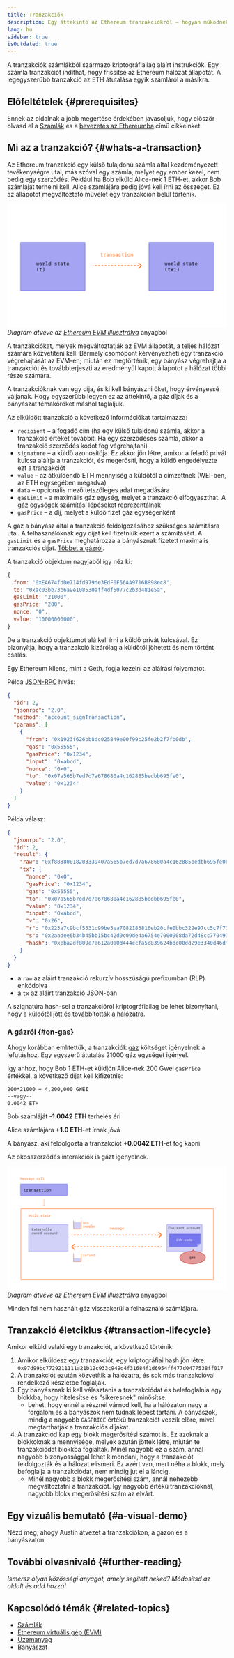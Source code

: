 ```yaml
---
title: Tranzakciók
description: Egy áttekintő az Ethereum tranzakciókról – hogyan működnek, az adatszerkezetük és hogyan lehet őket elküldeni egy alkalmazáson keresztül.
lang: hu
sidebar: true
isOutdated: true
---
```


A tranzakciók számlákból származó kriptográfiailag aláírt instrukciók. Egy számla tranzakciót indíthat, hogy frissítse az Ethereum hálózat állapotát. A legegyszerűbb tranzakció az ETH átutalása egyik számláról a másikra.

<!-- TODO explain these 2 types of transactions -->
<!-- There are two types of transactions: those which result in message calls and those which result in contract creation. -->
<!-- Contract creation results in the creation of a new contract account containing compiled smart contract bytecode. Whenever another account makes a message call to that contract, it executes its bytecode. -->

## Előfeltételek {#prerequisites}

Ennek az oldalnak a jobb megértése érdekében javasoljuk, hogy először olvasd el a [Számlák](/developers/docs/accounts/) és a [bevezetés az Ethereumba](/developers/docs/intro-to-ethereum/) című cikkeinket.

## Mi az a tranzakció? {#whats-a-transaction}

Az Ethereum tranzakció egy külső tulajdonú számla által kezdeményezett tevékenységre utal, más szóval egy számla, melyet egy ember kezel, nem pedig egy szerződés. Például ha Bob elküld Alice-nek 1 ETH-et, akkor Bob számláját terhelni kell, Alice számlájára pedig jóvá kell írni az összeget. Ez az állapotot megváltoztató művelet egy tranzakción belül történik.

![Egy diagram, mely egy tranzakciót ábrázol, ahogy az megváltoztatja az állapotot](../../../../../developers/docs/transactions/tx.png) _Diagram átvéve az [Ethereum EVM illusztrálva](https://takenobu-hs.github.io/downloads/ethereum_evm_illustrated.pdf)_ anyagból

A tranzakciókat, melyek megváltoztatják az EVM állapotát, a teljes hálózat számára közvetíteni kell. Bármely csomópont kérvényezheti egy tranzakció végrehajtását az EVM-en; miután ez megtörténik, egy bányász végrehajtja a tranzakciót és továbbterjeszti az eredményül kapott állapotot a hálózat többi része számára.

A tranzakcióknak van egy díja, és ki kell bányászni őket, hogy érvényessé váljanak. Hogy egyszerűbb legyen ez az áttekintő, a gáz díjak és a bányászat témaköröket máshol taglaljuk.

Az elküldött tranzakció a következő információkat tartalmazza:

- `recipient` – a fogadó cím (ha egy külső tulajdonú számla, akkor a tranzakció értéket továbbít. Ha egy szerződéses számla, akkor a tranzakció szerződés kódot fog végrehajtani)
- `signature` – a küldő azonosítója. Ez akkor jön létre, amikor a feladó privát kulcsa aláírja a tranzakciót, és megerősíti, hogy a küldő engedélyezte ezt a tranzakciót
- `value` – az átküldendő ETH mennyiség a küldőtől a címzettnek (WEI-ben, az ETH egységében megadva)
- `data` – opcionális mező tetszőleges adat megadására
- `gasLimit` – a maximális gáz egység, melyet a tranzakció elfogyaszthat. A gáz egységek számítási lépéseket reprezentálnak
- `gasPrice` – a díj, melyet a küldő fizet gáz egységenként

A gáz a bányász által a tranzakció feldolgozásához szükséges számításra utal. A felhasználóknak egy díjat kell fizetniük ezért a számításért. A `gasLimit` és a `gasPrice` meghatározza a bányásznak fizetett maximális tranzakciós díjat. [Többet a gázról](/developers/docs/gas/).

A tranzakció objektum nagyjából így néz ki:

```js
{
  from: "0xEA674fdDe714fd979de3EdF0F56AA9716B898ec8",
  to: "0xac03bb73b6a9e108530aff4df5077c2b3d481e5a",
  gasLimit: "21000",
  gasPrice: "200",
  nonce: "0",
  value: "10000000000",
}
```

De a tranzakció objektumot alá kell írni a küldő privát kulcsával. Ez bizonyítja, hogy a tranzakció kizárólag a küldőtől jöhetett és nem történt csalás.

Egy Ethereum kliens, mint a Geth, fogja kezelni az aláírási folyamatot.

Példa [JSON-RPC](https://eth.wiki/json-rpc/API) hívás:

```json
{
  "id": 2,
  "jsonrpc": "2.0",
  "method": "account_signTransaction",
  "params": [
    {
      "from": "0x1923f626bb8dc025849e00f99c25fe2b2f7fb0db",
      "gas": "0x55555",
      "gasPrice": "0x1234",
      "input": "0xabcd",
      "nonce": "0x0",
      "to": "0x07a565b7ed7d7a678680a4c162885bedbb695fe0",
      "value": "0x1234"
    }
  ]
}
```

Példa válasz:

```json
{
  "jsonrpc": "2.0",
  "id": 2,
  "result": {
    "raw": "0xf88380018203339407a565b7ed7d7a678680a4c162885bedbb695fe080a44401a6e4000000000000000000000000000000000000000000000000000000000000001226a0223a7c9bcf5531c99be5ea7082183816eb20cfe0bbc322e97cc5c7f71ab8b20ea02aadee6b34b45bb15bc42d9c09de4a6754e7000908da72d48cc7704971491663",
    "tx": {
      "nonce": "0x0",
      "gasPrice": "0x1234",
      "gas": "0x55555",
      "to": "0x07a565b7ed7d7a678680a4c162885bedbb695fe0",
      "value": "0x1234",
      "input": "0xabcd",
      "v": "0x26",
      "r": "0x223a7c9bcf5531c99be5ea7082183816eb20cfe0bbc322e97cc5c7f71ab8b20e",
      "s": "0x2aadee6b34b45bb15bc42d9c09de4a6754e7000908da72d48cc7704971491663",
      "hash": "0xeba2df809e7a612a0a0d444ccfa5c839624bdc00dd29e3340d46df3870f8a30e"
    }
  }
}
```

- a `raw` az aláírt tranzakció rekurzív hosszúságú prefixumban (RLP) enkódolva
- a `tx` az aláírt tranzakció JSON-ban

A szignatúra hash-sel a tranzakcióról kriptográfiailag be lehet bizonyítani, hogy a küldőtől jött és továbbították a hálózatra.

### A gázról {#on-gas}

Ahogy korábban említettük, a tranzakciók [gáz](/developers/docs/gas/) költséget igényelnek a lefutáshoz. Egy egyszerű átutalás 21000 gáz egységet igényel.

Így ahhoz, hogy Bob 1 ETH-et küldjön Alice-nek 200 Gwei `gasPrice` értékkel, a következő díjat kell kifizetnie:

```
200*21000 = 4,200,000 GWEI
--vagy--
0.0042 ETH
```

Bob számláját **-1.0042 ETH** terhelés éri

Alice számlájára **+1.0 ETH**-et írnak jóvá

A bányász, aki feldolgozta a tranzakciót **+0.0042 ETH**-et fog kapni

Az okosszerződés interakciók is gázt igényelnek.

![Egy diagram, mely a fel nem használt gáz visszatérítését ábrázolja](../../../../../developers/docs/transactions/gas-tx.png) _Diagram átvéve az [Ethereum EVM illusztrálva](https://takenobu-hs.github.io/downloads/ethereum_evm_illustrated.pdf)_ anyagból

Minden fel nem használt gáz visszakerül a felhasználó számlájára.

## Tranzakció életciklus {#transaction-lifecycle}

Amikor elküld valaki egy tranzakciót, a következő történik:

1. Amikor elküldesz egy tranzakciót, egy kriptográfiai hash jön létre: `0x97d99bc7729211111a21b12c933c949d4f31684f1d6954ff477d0477538ff017`
2. A tranzakciót ezután közvetítik a hálózatra, és sok más tranzakcióval rendelkező készletbe foglalják.
3. Egy bányásznak ki kell választania a tranzakciódat és belefoglalnia egy blokkba, hogy hitelesítse és "sikeresnek" minősítse.
   - Lehet, hogy ennél a résznél várnod kell, ha a hálózaton nagy a forgalom és a bányászok nem tudnak lépést tartani. A bányászok, mindig a nagyobb `GASPRICE` értékű tranzakciót veszik előre, mivel megtarthatják a tranzakciós díjakat.
4. A tranzakciód kap egy blokk megerősítési számot is. Ez azoknak a blokkoknak a mennyisége, melyek azután jöttek létre, miután te tranzakciódat blokkba foglalták. Minél nagyobb ez a szám, annál nagyobb bizonyossággal lehet kimondani, hogy a tranzakciót feldolgozták és a hálózat elismeri. Ez azért van, mert néha a blokk, mely befoglalja a tranzakciódat, nem mindig jut el a láncig.
   - Minél nagyobb a blokk megerősítési szám, annál nehezebb megváltoztatni a tranzakciót. Így nagyobb értékű tranzakcióknál, nagyobb blokk megerősítési szám az elvárt.

<!-- **State change**

FROM THE WHITEPAPER:

1. Check if the transaction is well-formed (ie. has the right number of values), the signature is valid, and the nonce matches the nonce in the sender's account. If not, return an error.
2. Calculate the transaction fee as `STARTGAS * GASPRICE`, and determine the sending address from the signature. Subtract the fee from the sender's account balance and increment the sender's nonce. If there is not enough balance to spend, return an error.
3. Initialize `GAS = STARTGAS`, and take off a certain quantity of gas per byte to pay for the bytes in the transaction.
4. Transfer the transaction value from the sender's account to the receiving account. If the receiving account does not yet exist, create it. If the receiving account is a contract, run the contract's code either to completion or until the execution runs out of gas.
5. If the value transfer failed because the sender did not have enough money, or the code execution ran out of gas, revert all state changes except the payment of the fees, and add the fees to the miner's account.
6. Otherwise, refund the fees for all remaining gas to the sender, and send the fees paid for gas consumed to the miner.
 -->
<!-- ## Failed transactions

A transaction can fail for a number of reasons:

- Not enough gas
  - The gas limit is too low
- Reverted -->

<!-- ## Messages

Messages are like transactions between contract accounts but they're not added to the blockchain. They allow smart contracts to call other contracts and trigger their execution.

FROM WHITEPAPER:

A message is produced when a contract currently executing code executes the `CALL` opcode, which produces and executes a message. Like a transaction, a message leads to the recipient account running its code. Thus, contracts can have relationships with other contracts in exactly the same way that external actors can.

@Sam Richards help me understand messages please :D

```
// FROM SOLIDITY DOCS
Contracts can call other contracts or send ether to non-contract accounts by the means of message calls. Message calls are similar to transactions, in that they have a source, a target, data payload, Ether, gas and return data. In fact, every transaction consists of a top-level message call which in turn can create further message calls.

A contract can decide how much of its remaining gas should be sent with the inner message call and how much it wants to retain. If an out-of-gas exception happens in the inner call (or any other exception), this will be signalled by an error value put onto the stack. In this case, only the gas sent together with the call is used up. In Solidity, the calling contract causes a manual exception by default in such situations, so that exceptions “bubble up” the call stack.

As already said, the called contract (which can be the same as the caller) will receive a freshly cleared instance of memory and has access to the call payload - which will be provided in a separate area called the calldata. After it has finished execution, it can return data which will be stored at a location in the caller’s memory preallocated by the caller.

Calls are limited to a depth of 1024, which means that for more complex operations, loops should be preferred over recursive calls.
```

<!-- Feels like this should maybe form a more advanced/complex doc that sits under transactions. Stuff like Ethers and providers need some sort of intro--><!-- ## How to send a transaction -->

<!-- `web3.eth.sendTransaction(transactionObject [, callback])` -->

<!-- Using Ethers and a provider... -->

<!-- ```js
// We require a provider to send transactions
let provider = ethers.getDefaultProvider()

let privateKey =
  "0x3141592653589793238462643383279502884197169399375105820974944592"
let wallet = new ethers.Wallet(privateKey, provider)

let amount = ethers.utils.parseEther("1.0")

let tx = {
  to: "0x88a5c2d9919e46f883eb62f7b8dd9d0cc45bc290",
  // ... or supports ENS names
  // to: "ricmoo.firefly.eth",

  // We must pass in the amount as wei (1 ether = 1e18 wei), so we
  // use this convenience function to convert ether to wei.
  value: ethers.utils.parseEther("1.0"),
}

let sendPromise = wallet.sendTransaction(tx)

sendPromise.then((tx) => {
  console.log(tx)
  // {
  //    // All transaction fields will be present
  //    "nonce", "gasLimit", "pasPrice", "to", "value", "data",
  //    "from", "hash", "r", "s", "v"
  // }
})
``` -->

<!-- **Transaction requests**

Ethers

```js
{
    // Required unless deploying a contract (in which case omit)
    to: addressOrName,  // the target address or ENS name

    // These are optional/meaningless for call and estimateGas
    nonce: 0,           // the transaction nonce
    gasLimit: 0,        // the maximum gas this transaction may spend
    gasPrice: 0,        // the price (in wei) per unit of gas

    // These are always optional (but for call, data is usually specified)
    data: "0x",         // extra data for the transaction, or input for call
    value: 0,           // the amount (in wei) this transaction is sending
    chainId: 3          // the network ID; usually added by a signer
}
``` -->
<!-- **Transaction response**

```js
{
    // Only available for mined transactions
    blockHash: "0x7f20ef60e9f91896b7ebb0962a18b8defb5e9074e62e1b6cde992648fe78794b",
    blockNumber: 3346463,
    timestamp: 1489440489,

    // Exactly one of these will be present (send vs. deploy contract)
    // They will always be a properly formatted checksum address
    creates: null,
    to: "0xc149Be1bcDFa69a94384b46A1F91350E5f81c1AB",

    // The transaction hash
    hash: "0xf517872f3c466c2e1520e35ad943d833fdca5a6739cfea9e686c4c1b3ab1022e",

    // See above "Transaction Requests" for details
    data: "0x",
    from: "0xEA674fdDe714fd979de3EdF0F56AA9716B898ec8",
    gasLimit: utils.bigNumberify("90000"),
    gasPrice: utils.bigNumberify("21488430592"),
    nonce: 0,
    value: utils.parseEther(1.0017071732629267),

    // The chain ID; 0 indicates replay-attack vulnerable
    // (eg. 1 = Homestead mainnet, 3 = Ropsten testnet)
    chainId: 1,

    // The signature of the transaction (TestRPC may fail to include these)
    r: "0x5b13ef45ce3faf69d1f40f9d15b0070cc9e2c92f3df79ad46d5b3226d7f3d1e8",
    s: "0x535236e497c59e3fba93b78e124305c7c9b20db0f8531b015066725e4bb31de6",
    v: 37,

    // The raw transaction (TestRPC may be missing this)
    raw: "0xf87083154262850500cf6e0083015f9094c149be1bcdfa69a94384b46a1f913" +
           "50e5f81c1ab880de6c75de74c236c8025a05b13ef45ce3faf69d1f40f9d15b0" +
           "070cc9e2c92f3df79ad46d5b3226d7f3d1e8a0535236e497c59e3fba93b78e1" +
           "24305c7c9b20db0f8531b015066725e4bb31de6"
}
``` --><!-- ## How are transactions protected/safe? -->

## Egy vizuális bemutató {#a-visual-demo}

Nézd meg, ahogy Austin átvezet a tranzakciókon, a gázon és a bányászaton.

<YouTube id="er-0ihqFQB0" />

## További olvasnivaló {#further-reading}

_Ismersz olyan közösségi anyagot, amely segített neked? Módosítsd az oldalt és add hozzá!_

## Kapcsolódó témák {#related-topics}

- [Számlák](/developers/docs/accounts/)
- [Ethereum virtuális gép (EVM)](/developers/docs/evm/)
- [Üzemanyag](/developers/docs/gas/)
- [Bányászat](/developers/docs/consensus-mechanisms/pow/mining/)
